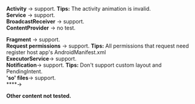 **Activity** -> support. **Tips:** The activity animation is invalid.</br>
**Service** -> support. </br>
**BroadcastReceiver** -> support. </br>
**ContentProvider** -> no test. </br>

**Fragment** -> support. </br>
**Request permissions** -> support. **Tips:** All permissions that request need register host app's AndroidManifest.xml </br>
**ExecutorService**-> support. </br>
**Notification**-> support. **Tips:** Don't support custom layout and PendingIntent.</br>
**'so' files**-> support. </br>
****->  </br>

**Other content not tested.**
